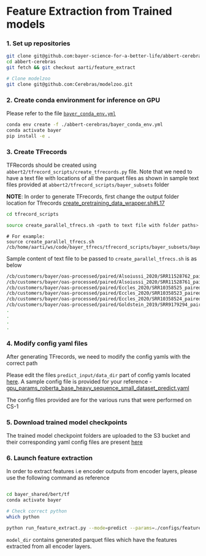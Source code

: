 # Feature Extraction from Trained models

### 1. Set up repositories

```bash
git clone git@github.com:bayer-science-for-a-better-life/abbert-cerebras.git
cd abbert-cerebras
git fetch && git checkout aarti/feature_extract

# Clone modelzoo
git clone git@github.com:Cerebras/modelzoo.git
```

### 2. Create conda environment for inference on GPU

Please refer to the file [`bayer_conda_env.yml`](../../../bayer_conda_env.yml)

```bash
conda env create -f ./abbert-cerebras/bayer_conda_env.yml
conda activate bayer
pip install -e .
```

### 3. Create TFrecords 
TFRecords should be created using `abbert2/tfrecord_scripts/create_tfrecords.py` file. Note that we need to have a text file with locations of all the parquet files as shown in sample text files provided at `abbert2/tfrecord_scripts/bayer_subsets` folder

**NOTE**: In order to generate TFrecords, first change the output folder location for Tfrecords [create_pretraining_data_wrapper.sh#L17](../../../tfrecord_scripts/create_pretraining_data_wrapper.sh)

```bash
cd tfrecord_scripts

source create_parallel_tfrecs.sh <path to text file with folder paths>
```
```
# For example: 
source create_parallel_tfrecs.sh /cb/home/aarti/ws/code/bayer_tfrecs/tfrecord_scripts/bayer_subsets/bayer_dirs_09.txt

```

Sample content of text file to be passed to `create_parallel_tfrecs.sh` is as below
```bash
/cb/customers/bayer/oas-processed/paired/Alsoiussi_2020/SRR11528762_paired
/cb/customers/bayer/oas-processed/paired/Alsoiussi_2020/SRR11528761_paired
/cb/customers/bayer/oas-processed/paired/Eccles_2020/SRR10358525_paired
/cb/customers/bayer/oas-processed/paired/Eccles_2020/SRR10358523_paired
/cb/customers/bayer/oas-processed/paired/Eccles_2020/SRR10358524_paired
/cb/customers/bayer/oas-processed/paired/Goldstein_2019/SRR9179294_paired
.
.
.
.
```

### 4. Modify config yaml files 

After generating TFrecords, we need to modify the config yamls with the correct path 

Please edit the files `predict_input/data_dir` part of config yamls located [here](./configs/feature_extract). A sample config file is provided for your reference - [gpu_params_roberta_base_heavy_sequence_small_dataset_predict.yaml](./configs/gpu_params_roberta_base_heavy_sequence_small_dataset_predict.yaml)

The config files provided are for the various runs that were performed on CS-1

### 5. Download trained model checkpoints
The trained model checkpoint folders are uploaded to the S3 bucket and their corresponding yaml config files are present [here](./configs/feature_extract)


### 6. Launch feature extraction

In order to extract features i.e encoder outputs from encoder layers, please use the following command as reference

```bash

cd bayer_shared/bert/tf
conda activate bayer

# Check correct python
which python

python run_feature_extract.py --mode=predict --params=./configs/feature_extract/cs1_params_roberta_base_heavy_sequence_LRSwarm_decay_bsz1k_msl164_cdr_25_25_50.yaml --checkpoint_path=<path/to/trained_model_folder>/cs1_params_roberta_base_heavy_sequence_LRSwarm_decay_bsz1k_msl164_cdr_25_25_50/model.ckpt-540000 --model_dir=<path_to_folder_where_extracted_feature_files_to_be_stored>

```

`model_dir` contains generated parquet files which have the features extracted from all encoder layers.









